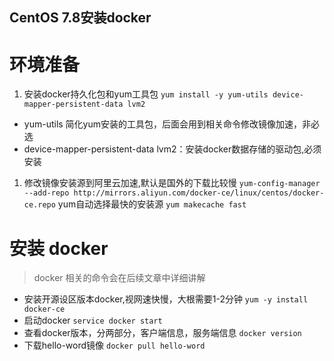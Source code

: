 ## CentOS 7.8安装docker

# 环境准备

1. 安装docker持久化包和yum工具包 `yum install -y yum-utils device-mapper-persistent-data lvm2`

- yum-utils 简化yum安装的工具包，后面会用到相关命令修改镜像加速，非必选
- device-mapper-persistent-data lvm2：安装docker数据存储的驱动包,必须安装

1. 修改镜像安装源到阿里云加速,默认是国外的下载比较慢 `yum-config-manager --add-repo http://mirrors.aliyun.com/docker-ce/linux/centos/docker-ce.repo` yum自动选择最快的安装源 `yum makecache fast`

# 安装 docker

> docker 相关的命令会在后续文章中详细讲解

- 安装开源设区版本docker,视网速快慢，大根需要1-2分钟 `yum -y install docker-ce`
- 启动docker `service docker start`
- 查看docker版本，分两部分，客户端信息，服务端信息 `docker version`
- 下载hello-word镜像 `docker pull hello-word`
